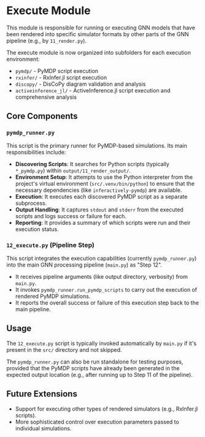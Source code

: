 # Execute Module

This module is responsible for running or executing GNN models that have been rendered into specific simulator formats by other parts of the GNN pipeline (e.g., by `11_render.py`).

The execute module is now organized into subfolders for each execution environment:
- `pymdp/` - PyMDP script execution
- `rxinfer/` - RxInfer.jl script execution
- `discopy/` - DisCoPy diagram validation and analysis
- `activeinference_jl/` - ActiveInference.jl script execution and comprehensive analysis

## Core Components

### `pymdp_runner.py`

This script is the primary runner for PyMDP-based simulations. Its main responsibilities include:

-   **Discovering Scripts**: It searches for Python scripts (typically `*_pymdp.py`) within `output/11_render_output/`.
-   **Environment Setup**: It attempts to use the Python interpreter from the project's virtual environment (`src/.venv/bin/python`) to ensure that the necessary dependencies (like `inferactively-pymdp`) are available.
-   **Execution**: It executes each discovered PyMDP script as a separate subprocess.
-   **Output Handling**: It captures `stdout` and `stderr` from the executed scripts and logs success or failure for each.
-   **Reporting**: It provides a summary of which scripts were run and their execution status.

### `12_execute.py` (Pipeline Step)

This script integrates the execution capabilities (currently `pymdp_runner.py`) into the main GNN processing pipeline (`main.py`) as "Step 12".
-   It receives pipeline arguments (like output directory, verbosity) from `main.py`.
-   It invokes `pymdp_runner.run_pymdp_scripts` to carry out the execution of rendered PyMDP simulations.
-   It reports the overall success or failure of this execution step back to the main pipeline.

## Usage

The `12_execute.py` script is typically invoked automatically by `main.py` if it's present in the `src/` directory and not skipped.

The `pymdp_runner.py` can also be run standalone for testing purposes, provided that the PyMDP scripts have already been generated in the expected output location (e.g., after running up to Step 11 of the pipeline).

## Future Extensions

-   Support for executing other types of rendered simulators (e.g., RxInfer.jl scripts).
-   More sophisticated control over execution parameters passed to individual simulations. 